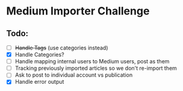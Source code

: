 # Medium Importer Challenge

## Todo:

- [ ] ~~Handle Tags~~ (use categories instead)
- [x] Handle Categories?
- [ ] Handle mapping internal users to Medium users, post as them
- [ ] Tracking previously imported articles so we don't re-import them
- [ ] Ask to post to individual account vs publication
- [x] Handle error output
